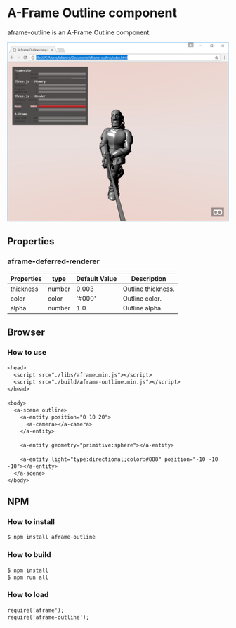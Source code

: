 # A-Frame Outline component

aframe-outline is an A-Frame Outline component.

![screenshot](./screenshot.png "screenshot")

## Properties

### aframe-deferred-renderer

| Properties  | type   | Default Value | Description |
| ----------- | ------ | ------------- | ----------- |
| thickness   | number | 0.003         | Outline thickness. |
| color       | color  | '#000'        | Outline color. |
| alpha       | number | 1.0           | Outline alpha. |

## Browser

### How to use

```
<head>
  <script src="./libs/aframe.min.js"></script>
  <script src="./build/aframe-outline.min.js"></script>
</head>

<body>
  <a-scene outline>
    <a-entity position="0 10 20">
      <a-camera></a-camera>
    </a-entity>

    <a-entity geometry="primitive:sphere"></a-entity>

    <a-entity light="type:directional;color:#888" position="-10 -10 -10"></a-entity>
  </a-scene>
</body>
```

## NPM

### How to install

```
$ npm install aframe-outline
```

### How to build

```
$ npm install
$ npm run all
```

### How to load

```
require('aframe');
require('aframe-outline');
```
